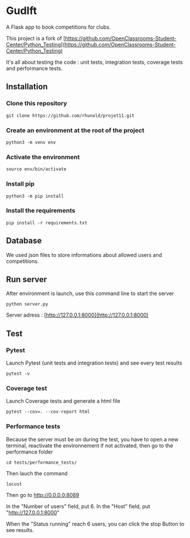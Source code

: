 # Gudlft
A Flask app to book competitions for clubs.

This project is a fork of [https://github.com/OpenClassrooms-Student-Center/Python_Testing](https://github.com/OpenClassrooms-Student-Center/Python_Testing)

It's all about testing the code : unit tests, integration tests, coverage tests and performance tests.


## Installation


### Clone this repository
``` 
git clone https://github.com/rhunold/projet11.git
```

### Create an environment at the root of the project
``` 
python3 -m venv env
```

### Activate the environment
``` 
source env/bin/activate
```

### Install pip
``` 
python3 -m pip install 
```

### Install the requirements
``` 
pip install -r requirements.txt
```

## Database
We used json files to store informations about allowed users and competitions.

## Run server

After environment is launch, use this command line to start the server
```
python server.py
```

Server adress : [http://127.0.0.1:8000](http://127.0.0.1:8000)



## Test

### Pytest
Launch Pytest (unit tests and integration tests) and see every test results
```
pytest -v
```

### Coverage test
Launch Coverage tests and generate a html file
```
pytest --cov=. --cov-report html
```

### Performance tests
Because the server must be on during the test, you have to open a new terminal, reactivate the environnement if not activated, then go to the performance folder

```
cd tests/performance_tests/
```

Then lauch the command
```
locust
```

Then go to [http://0.0.0.0:8089 ](http://0.0.0.0:8089)

In the "Number of users" field, put 6.
In the "Host" field, put "http://127.0.0.1:8000"

When the "Status running" reach 6 users, you can click the stop Button to see results.

